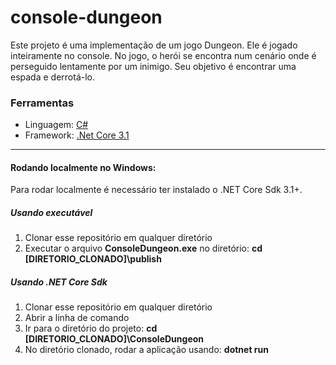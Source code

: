 # console-dungeon

Este projeto é uma implementação de um jogo Dungeon. Ele é jogado inteiramente no console. No jogo, o herói se encontra num cenário onde é perseguido lentamente por um inimigo. Seu objetivo é encontrar uma espada e derrotá-lo.

### Ferramentas
- Linguagem: [C#](https://docs.microsoft.com/pt-br/dotnet/csharp/ "C#")
- Framework: [.Net Core 3.1](https://dotnet.microsoft.com/download/dotnet-core ".Net Core 3.1")

------------

#### Rodando localmente no Windows:

Para rodar localmente é necessário ter instalado o .NET Core Sdk 3.1+.

##### Usando executável
1. Clonar esse repositório em qualquer diretório
2. Executar o arquivo **ConsoleDungeon.exe** no diretório: **cd [DIRETORIO_CLONADO]\publish**

##### Usando .NET Core Sdk
1. Clonar esse repositório em qualquer diretório
2. Abrir a linha de comando
3. Ir para o diretório do projeto: **cd [DIRETORIO_CLONADO]\ConsoleDungeon**
4. No diretório clonado, rodar a aplicação usando: **dotnet run**